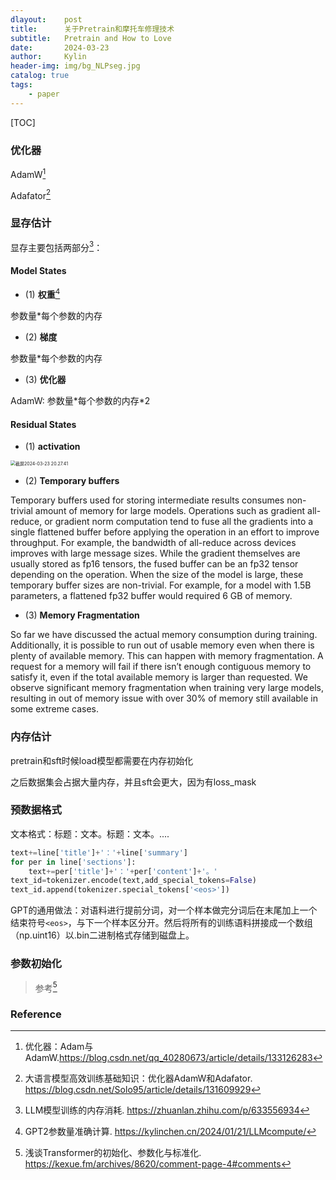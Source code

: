 ```yaml
---
dlayout:    post
title:      关于Pretrain和摩托车修理技术
subtitle:   Pretrain and How to Love
date:       2024-03-23
author:     Kylin
header-img: img/bg_NLPseg.jpg
catalog: true
tags:
    - paper
---
```




[TOC]

### 优化器

AdamW[^3]

Adafator[^4]



### 显存估计

显存主要包括两部分[^1]：

#### Model States

- (1) **权重**[^2]

参数量\*每个参数的内存

- (2) **梯度**

参数量\*每个参数的内存

- (3) **优化器**

AdamW: 参数量\*每个参数的内存\*2



#### Residual States

- (1) **activation**

<img src="http://kylinhub.oss-cn-shanghai.aliyuncs.com/uPic/%E6%88%AA%E5%B1%8F2024-03-23%2020.27.41.png" alt="截屏2024-03-23 20.27.41" style="zoom:50%;" />

- (2)  **Temporary buffers**

Temporary buffers used for storing intermediate results consumes non-trivial amount of memory for large models. Operations such as gradient all-reduce, or gradient norm computation tend to fuse all the gradients into a single flattened buffer before applying the operation in an effort to improve throughput. For example, the bandwidth of all-reduce across devices improves with large message sizes. While the gradient themselves are usually stored as fp16 tensors, the fused buffer can be an fp32 tensor depending on the operation. When the size of the model is large, these temporary buffer sizes are non-trivial. For example, for a model with 1.5B parameters, a flattened fp32 buffer would required 6 GB of memory.



- (3) **Memory Fragmentation**

So far we have discussed the actual memory consumption during training. Additionally, it is possible to run out of usable memory even when there is plenty of available memory. This can happen with memory fragmentation. A request for a memory will fail if there isn’t enough contiguous memory to satisfy it, even if the total available memory is larger than requested. We observe significant memory fragmentation when training very large models, resulting in out of memory issue with over 30% of memory still available in some extreme cases.



### 内存估计

pretrain和sft时候load模型都需要在内存初始化

之后数据集会占据大量内存，并且sft会更大，因为有loss_mask



### 预数据格式

文本格式：标题：文本。标题：文本。....

```python
text+=line['title']+'：'+line['summary']
for per in line['sections']:
	text+=per['title']+'：'+per['content']+'。'
text_id=tokenizer.encode(text,add_special_tokens=False)
text_id.append(tokenizer.special_tokens['<eos>'])
```

GPT的通用做法：对语料进行提前分词，对一个样本做完分词后在末尾加上一个结束符号`<eos>`，与下一个样本区分开。然后将所有的训练语料拼接成一个数组（np.uint16）以.bin二进制格式存储到磁盘上。



### 参数初始化

> 参考[^5]





### Reference

[^1]: LLM模型训练的内存消耗. https://zhuanlan.zhihu.com/p/633556934
[^2]:GPT2参数量准确计算. https://kylinchen.cn/2024/01/21/LLMcompute/
[^3]: 优化器：Adam与AdamW.https://blog.csdn.net/qq_40280673/article/details/133126283
[^4]: 大语言模型高效训练基础知识：优化器AdamW和Adafator. https://blog.csdn.net/Solo95/article/details/131609929
[^5]: 浅谈Transformer的初始化、参数化与标准化. https://kexue.fm/archives/8620/comment-page-4#comments
